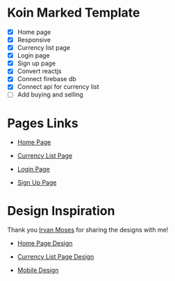 # Koin Marked Template

- [x] Home page 
- [x] Responsive
- [x] Currency list page
- [x] Login page
- [x] Sign up page
- [x] Convert reactjs
- [x] Connect firebase db
- [x] Connect api for currency list
- [ ] Add buying and selling

# Pages Links

- [Home Page](https://koin-marked.herokuapp.com/)

- [Currency List Page](https://koin-marked.herokuapp.com/currency-list)

- [Login Page](https://koin-marked.herokuapp.com/login)

- [Sign Up Page](https://koin-marked.herokuapp.com/sign-up)

# Design Inspiration

Thank you [Irvan Moses](https://dribbble.com/irvan_moses) for sharing the designs with me!

- [Home Page Design](https://dribbble.com/shots/17267071/attachments/12380385?mode=media)

- [Currency List Page Design](https://dribbble.com/shots/17599501/attachments/12749365?mode=media)

- [Mobile Design](https://dribbble.com/shots/17348111-NEFA-Cryptocurrency-Exchange-Website-Mobile/attachments/12467778?mode=media)


